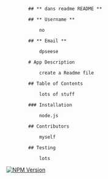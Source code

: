 
            ## ** dans readme README ** 

            ## ** Username **

                no  

            ## ** Email **

                dpseese 

            # App Description 

                create a Readme file 

            ## Table of Contents 

                lots of stuff 

            ### Installation 

                node.js 

            ## Contributors 

                myself 

            ## Testing 

                lots 

   
                
[![NPM Version](https://img.shields.io/npm/v/npm.svg?style=flat)]()